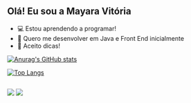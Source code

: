 ## Olá! Eu sou a Mayara Vitória

- 💻 Estou aprendendo a programar!
- 🌱 Quero me desenvolver em Java e Front End inicialmente
- 🍓 Aceito dicas! 

[![Anurag's GitHub stats](https://github-readme-stats.vercel.app/api?username=May-mqy&show_icons=true&theme=onedark&include&hide=stars&count_private=true)](https://github.com/May-mqy/)

[![Top Langs](https://github-readme-stats.vercel.app/api/top-langs/?username=May-mqy&layout=compact&theme=onedark&count_private=true)](https://github.com/May-mqy)


##
<div> 
  <a href="https://www.instagram.com/may_mqy21/" target="_blank"><img src="https://img.shields.io/badge/-Instagram-%23E4405F?style=for-the-badge&logo=instagram&logoColor=white" target="_blank"></a>
  <a href="www.linkedin.com/in/mayaravdsilva" target="_blank"><img src="https://img.shields.io/badge/-LinkedIn-%230077B5?style=for-the-badge&logo=linkedin&logoColor=white" target="_blank"></a> 


  
</div>



